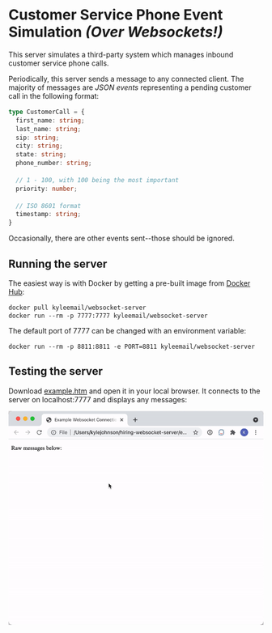 # Customer Service Phone Event Simulation _(Over Websockets!)_

This server simulates a third-party system which manages inbound customer service phone calls.

Periodically, this server sends a message to any connected client. The majority of messages are _JSON events_ representing a pending customer call in the following format:

```typescript
type CustomerCall = {
  first_name: string;
  last_name: string;
  sip: string;
  city: string;
  state: string;
  phone_number: string;
  
  // 1 - 100, with 100 being the most important
  priority: number;
  
  // ISO 8601 format
  timestamp: string;
}
```

Occasionally, there are other events sent--those should be ignored.

## Running the server

The easiest way is with Docker by getting a pre-built image from [Docker Hub](https://hub.docker.com/r/kyleemail/websocket-server):

```shell
docker pull kyleemail/websocket-server
docker run --rm -p 7777:7777 kyleemail/websocket-server
```

The default port of 7777 can be changed with an environment variable:
```shell
docker run --rm -p 8811:8811 -e PORT=8811 kyleemail/websocket-server
```

## Testing the server

Download [example.htm](./example.htm) and open it in your local browser. It connects to the server on localhost:7777 and displays any messages:

![example browser run](example%20run.gif)
